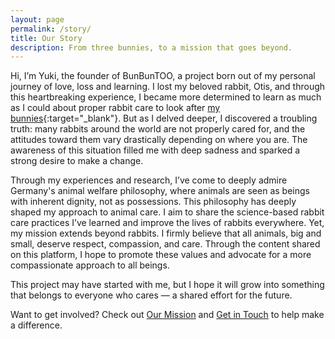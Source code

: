 ```yaml
---
layout: page
permalink: /story/
title: Our Story
description: From three bunnies, to a mission that goes beyond.
---
```

Hi, I’m Yuki, the founder of BunBunTOO, a project born out of my personal journey of love, loss and learning. I lost my beloved rabbit, Otis, and through this heartbreaking experience, I became more determined to learn as much as I could about proper rabbit care to look after [my bunnies](../../bunnies){:target="_blank"}. But as I delved deeper, I discovered a troubling truth: many rabbits around the world are not properly cared for, and the attitudes toward them vary drastically depending on where you are. The awareness of this situation filled me with deep sadness and sparked a strong desire to make a change.

Through my experiences and research, I’ve come to deeply admire Germany's animal welfare philosophy, where animals are seen as beings with inherent dignity, not as possessions. This philosophy has deeply shaped my approach to animal care. I aim to share the science-based rabbit care practices I’ve learned and improve the lives of rabbits everywhere. Yet, my mission extends beyond rabbits. I firmly believe that all animals, big and small, deserve respect, compassion, and care. Through the content shared on this platform, I hope to promote these values and advocate for a more compassionate approach to all beings.

This project may have started with me, but I hope it will grow into something that belongs to everyone who cares — a shared effort for the future.

Want to get involved? Check out [Our Mission](../../mission) and [Get in Touch](../../contact/) to help make a difference.
